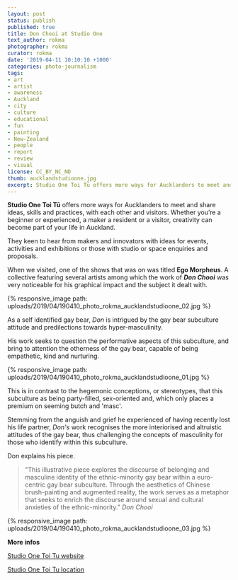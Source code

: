 ```yaml
---
layout: post
status: publish
published: true
title: Don Chooi at Studio One
text_author: rokma
photographer: rokma
curator: rokma
date: '2019-04-11 10:10:10 +1000'
categories: photo-journalism
tags:
- art
- artist
- awareness
- Auckland
- city
- culture
- educational
- fun
- painting
- New-Zealand
- people
- report
- review
- visual
license: CC_BY_NC_ND
thumb: aucklandstudioone.jpg
excerpt: Studio One Toi Tū offers more ways for Aucklanders to meet and share ideas, skills and practices, with each other and visitors. Now showing Ego Morpheus, a collective featuring several artists among which the work of Don Chooi.
---
```


**Studio One Toi Tū** offers more ways for Aucklanders to meet and share ideas, skills and practices, with each other and visitors. Whether you’re a beginner or experienced, a maker a resident or a visitor, creativity can become part of your life in Auckland.

They keen to hear from makers and innovators with ideas for events, activities and exhibitions or those with studio or space enquiries and proposals.

When we visited, one of the shows that was on was titled **Ego Morpheus**. A collective featuring several artists among which the work of **_Don Chooi_** was very noticeable for his graphical impact and the subject it dealt with.

{% responsive_image path: uploads/2019/04/190410_photo_rokma_aucklandstudioone_02.jpg %}

As a self identified gay bear, _Don_ is intrigued by the gay bear subculture attitude and predilections towards hyper-masculinity.

His work seeks to question the performative aspects of this subculture, and bring to attention the otherness of the gay bear, capable of being empathetic, kind and nurturing.


{% responsive_image path: uploads/2019/04/190410_photo_rokma_aucklandstudioone_01.jpg %}


This is in contrast to the hegemonic conceptions, or stereotypes, that this subculture as being party-filled, sex-oriented and, which only places a premium on seeming butch and 'masc'.

Stemming from the anguish and grief he experienced of having recently lost his life partner, _Don's_ work recognises the more interiorised and altruistic attitudes of the gay bear, thus challenging the concepts of masculinity for those who identify within this subculture.



Don explains his piece.

>"This illustrative piece explores the discourse of belonging and masculine identity of the ethnic-minority gay bear within a euro-centric gay bear subculture. Through the aesthetics of Chinese brush-painting and augmented reality, the work serves as a metaphor that seeks to enrich the discourse around sexual and cultural anxieties of the ethnic-minority." _Don Chooi_

{% responsive_image path: uploads/2019/04/190410_photo_rokma_aucklandstudioone_03.jpg %}




**More infos**

[Studio One Toi Tu website](http://www.studioone.org.nz/contact/)

[Studio One Toi Tu location](https://goo.gl/maps/B9i3XTxsxun)
